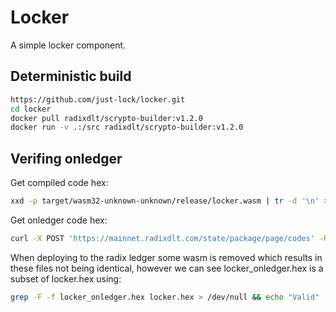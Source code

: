 # Locker

A simple locker component.

## Deterministic build

```bash
https://github.com/just-lock/locker.git
cd locker
docker pull radixdlt/scrypto-builder:v1.2.0
docker run -v .:/src radixdlt/scrypto-builder:v1.2.0
```

## Verifing onledger

Get compiled code hex:

```bash
xxd -p target/wasm32-unknown-unknown/release/locker.wasm | tr -d '\n' > locker.hex
```

Get onledger code hex:

```bash
curl -X POST 'https://mainnet.radixdlt.com/state/package/page/codes' -H 'Content-Type: application/json' -d '{"package_address": "package_rdx1p4k2vlr6rejahqfdazv2qff7dl5d88dxkpechapfx77exgv96wu8mk"}' | jq -r '.items[0].code_hex' > locker_onledger.hex
```

When deploying to the radix ledger some wasm is removed which results in these files not being identical, however we can see locker_onledger.hex is a subset of locker.hex using:

```bash
grep -F -f locker_onledger.hex locker.hex > /dev/null && echo "Valid" || echo "Not valid"
```
